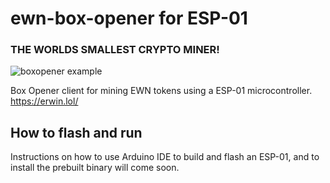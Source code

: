 # ewn-box-opener for ESP-01

### THE WORLDS SMALLEST CRYPTO MINER!
![boxopener example](https://github.com/user-attachments/assets/edf5e186-2511-4b30-a2d2-6f748cdc970a)

Box Opener client for mining EWN tokens using a ESP-01 microcontroller.
https://erwin.lol/

## How to flash and run

Instructions on how to use Arduino IDE to build and flash an ESP-01, and to install the prebuilt binary will come soon.

